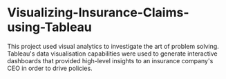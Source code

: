 # Visualizing-Insurance-Claims-using-Tableau

This project used visual analytics to investigate the art of problem solving. Tableau's data visualisation capabilities were used to generate interactive dashboards that provided high-level insights to an insurance company's CEO in order to drive policies.
